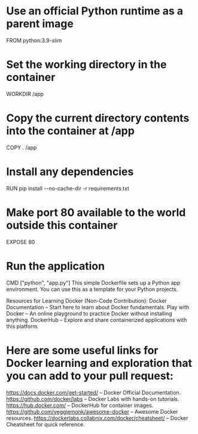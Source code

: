 # Use an official Python runtime as a parent image
FROM python:3.9-slim

# Set the working directory in the container
WORKDIR /app

# Copy the current directory contents into the container at /app
COPY . /app

# Install any dependencies
RUN pip install --no-cache-dir -r requirements.txt

# Make port 80 available to the world outside this container
EXPOSE 80

# Run the application
CMD ["python", "app.py"]
This simple Dockerfile sets up a Python app environment. You can use this as a template for your Python projects.

Resources for Learning Docker (Non-Code Contribution):
Docker Documentation – Start here to learn about Docker fundamentals.
Play with Docker – An online playground to practice Docker without installing anything.
DockerHub – Explore and share containerized applications with this platform.

# Here are some useful links for Docker learning and exploration that you can add to your pull request:

https://docs.docker.com/get-started/ – Docker Official Documentation.
https://github.com/docker/labs – Docker Labs with hands-on tutorials.
https://hub.docker.com/ – DockerHub for container images.
https://github.com/veggiemonk/awesome-docker – Awesome Docker resources.
https://dockerlabs.collabnix.com/docker/cheatsheet/ – Docker Cheatsheet for quick reference.

